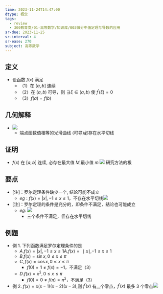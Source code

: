 ```yaml
---
time: 2023-11-24T14:47:00
dtype: 概念
tags:
  - review
  - 300教育类/01-高等数学/知识库/003微分中值定理与导数的应用
sr-due: 2023-11-25
sr-interval: 4
sr-ease: 270
subject: 高等数学
---
```

## 定义
- 设函数 $f(x)$ 满足
    - （1）在 $[a,b]$ 连续
    - （2）在 $(a,b)$ 可导，则 $\exists\xi\in(a,b)$ 使 $f^{\prime}(\xi)=0$
    - （3）$f(a)=f(b)$
## 几何解释
- ![](https://api2.mubu.com/v3/document_image/9fa41a11-5a7c-4427-9965-adb20a072468-26626835.jpg)
    - 端点函数值相等的光滑曲线 (可导)必存在水平切线
## 证明
- $f(x)$ 在 $[a,b]$ 连续, 必存在最大值 $M$,最小值 $m$ ![](https://api2.mubu.com/v3/document_image/97d43ced-014b-4de2-b948-05d23120bc3d-26626835.jpg)
         研究方法的根
## 要点
- [注]：罗尔定理条件缺少一个, 结论可能不成立
    - $eg:f(x)=|x|,-1\leq x\leq1$，不存在水平切线![](https://api2.mubu.com/v3/document_image/c1d81261-e7e6-4f9f-9950-7a2625563efc-26626835.jpg)
- [注]：罗尔定理的条件是充分的，即条件不满足，结论也可能成立
    - $eg:$ ![](https://api2.mubu.com/v3/document_image/4463dd6b-643a-4e01-87a6-cfd719d6727d-26626835.jpg)
        - 三个条件不满足，但存在水平切线
## 例题
- 例 1. 下列函数满足罗尔定理条件的是
	- $A.f(x)=|x|,-1\leq x\leq1A.f(x)=∣x∣,−1≤x≤1$
	- $B.f(x)=\sin x,0\leq x\leq\pi$
	- $C,f(x)=\cos x,0\leq x\leq\pi$
		- $f(0)=1\neq f(x)=-1$，不满足（3）
	- $D.f(x)=x^2,0\leq x\leq\pi$
		- $f(0)=0\neq f(\pi)=\pi^2$，不满足（3）
- 例 2. $f(x)=x(x-1)(x-2)(x-3)$,则 $f^{\prime}(x)$ 有__个零点，$f^{\prime}(x)$ 最多 3 个零点![](https://api2.mubu.com/v3/document_image/15487a67-eb91-4370-bf69-5b7370ee2a0c-26626835.jpg)